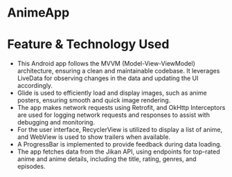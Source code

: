 # AnimeApp
# Feature & Technology Used
- This Android app follows the MVVM (Model-View-ViewModel) architecture, ensuring a clean and maintainable codebase. It leverages LiveData for observing changes in the data and updating the UI accordingly.
- Glide is used to efficiently load and display images, such as anime posters, ensuring smooth and quick image rendering.
- The app makes network requests using Retrofit, and OkHttp Interceptors are used for logging network requests and responses to assist with debugging and monitoring.
- For the user interface, RecyclerView is utilized to display a list of anime, and WebView is used to show trailers when available.
- A ProgressBar is implemented to provide feedback during data loading.
- The app fetches data from the Jikan API, using endpoints for top-rated anime and anime details, including the title, rating, genres, and episodes.
